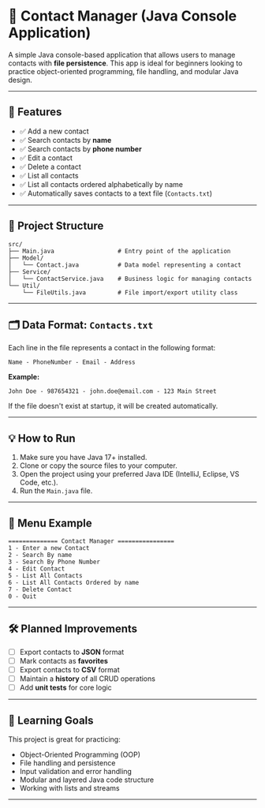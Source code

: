 # 📇 Contact Manager (Java Console Application)

A simple Java console-based application that allows users to manage contacts with **file persistence**. This app is ideal for beginners looking to practice object-oriented programming, file handling, and modular Java design.

---

## 🚀 Features

- ✅ Add a new contact
- ✅ Search contacts by **name**
- ✅ Search contacts by **phone number**
- ✅ Edit a contact
- ✅ Delete a contact
- ✅ List all contacts
- ✅ List all contacts ordered alphabetically by name
- ✅ Automatically saves contacts to a text file (`Contacts.txt`)

---

## 📁 Project Structure

```
src/
├── Main.java                  # Entry point of the application
├── Model/
│   └── Contact.java           # Data model representing a contact
├── Service/
│   └── ContactService.java    # Business logic for managing contacts
└── Util/
    └── FileUtils.java         # File import/export utility class
```

---

## 🗂️ Data Format: `Contacts.txt`

Each line in the file represents a contact in the following format:

```
Name - PhoneNumber - Email - Address
```

**Example:**

```
John Doe - 987654321 - john.doe@email.com - 123 Main Street
```

If the file doesn't exist at startup, it will be created automatically.

---

## 💡 How to Run

1. Make sure you have Java 17+ installed.
2. Clone or copy the source files to your computer.
3. Open the project using your preferred Java IDE (IntelliJ, Eclipse, VS Code, etc.).
4. Run the `Main.java` file.

---

## 📌 Menu Example

```
============== Contact Manager ================
1 - Enter a new Contact
2 - Search By name
3 - Search By Phone Number
4 - Edit Contact
5 - List All Contacts
6 - List All Contacts Ordered by name
7 - Delete Contact
0 - Quit
```

---

## 🛠️ Planned Improvements

- [ ] Export contacts to **JSON** format
- [ ] Mark contacts as **favorites**
- [ ] Export contacts to **CSV** format
- [ ] Maintain a **history** of all CRUD operations
- [ ] Add **unit tests** for core logic

---

## 🎯 Learning Goals

This project is great for practicing:

- Object-Oriented Programming (OOP)
- File handling and persistence
- Input validation and error handling
- Modular and layered Java code structure
- Working with lists and streams

---
